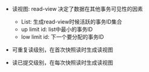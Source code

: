 - 读视图: read-view 决定了数据在其他事务可见性的因素
  - List: 生成read-view时候活跃的事务ID集合
  - up limit id: list中最小的事务ID
  - low limit id: 下一个要分配的事务ID

- 可重复读级别，在首次快照读时生成读视图
- 读已提交级别，在每次快照读时生成读视图